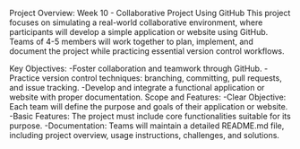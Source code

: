 Project Overview: Week 10 - Collaborative Project Using GitHub
This project focuses on simulating a real-world collaborative environment, where participants will develop a simple application or website using GitHub. Teams of 4-5 members will work together to plan, implement, and document the project while practicing essential version control workflows.

Key Objectives:
-Foster collaboration and teamwork through GitHub.
-Practice version control techniques: branching, committing, pull requests, and issue tracking.
-Develop and integrate a functional application or website with proper documentation.
Scope and Features:
-Clear Objective: Each team will define the purpose and goals of their application or website.
-Basic Features: The project must include core functionalities suitable for its purpose.
-Documentation: Teams will maintain a detailed README.md file, including project overview, usage instructions, challenges, and solutions.
